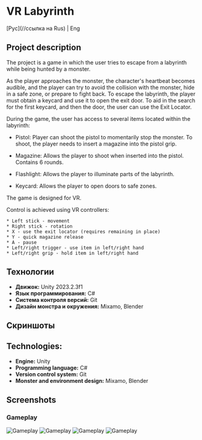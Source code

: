 # VR Labyrinth

[Рус](//ссылка на Rus) | Eng

## Project description

The project is a game in which the user tries to escape from a labyrinth while being hunted by a monster. 

As the player approaches the monster, the character's heartbeat becomes audible, and the player can try to avoid the collision with the monster,
hide in a safe zone, or prepare to fight back. To escape the labyrinth, the player must obtain a keycard and use it to open the exit door.
To aid in the search for the first keycard, and then the door, the user can use the Exit Locator.

During the game, the user has access to several items located within the labyrinth:

* Pistol:
	Player can shoot the pistol to momentarily stop the monster. To shoot, the player needs to insert a magazine into the pistol grip.

* Magazine: 
	Allows the player to shoot when inserted into the pistol. Contains 6 rounds.

* Flashlight: 
	Allows the player to illuminate parts of the labyrinth.

* Keycard: 
	Allows the player to open doors to safe zones.

The game is designed for VR. 

Control is achieved using VR controllers:

	* Left stick - movement
	* Right stick - rotation
	* X - use the exit locator (requires remaining in place)
	* Y - quick magazine release
	* A - pause
	* Left/right trigger - use item in left/right hand
	* Left/right grip - hold item in left/right hand

## Технологии

* **Движок:** Unity 2023.2.3f1
* **Язык программирования:** C#
* **Система контроля версий:** Git
* **Дизайн монстра и окружения:** Mixamo, Blender

## Скриншоты

## Technologies:

* **Engine:** Unity
* **Programming language:** C# 
* **Version control system:** Git 
* **Monster and environment design:** Mixamo, Blender 

## Screenshots


### Gameplay

![Gameplay](../../resources/screenshots/screenshot_1.png)
![Gameplay](../../resources/screenshots/screenshot_2.png)
![Gameplay](../../resources/screenshots/screenshot_3.png)
![Gameplay](../../resources/screenshots/screenshot_4.png)